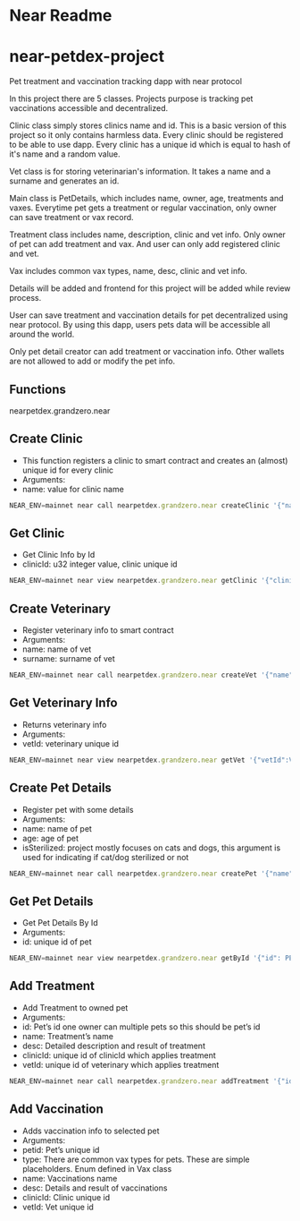 # Near Readme

# near-petdex-project

Pet treatment and vaccination tracking dapp with near protocol

In this project there are 5 classes. Projects purpose is tracking pet vaccinations accessible and decentralized.

Clinic class simply stores clinics name and id. This is a basic version of this project so it only contains harmless data. Every clinic should be registered to be able to use dapp. Every clinic has a unique id which is equal to hash of it's name and a random value.

Vet class is for storing veterinarian's information. It takes a name and a surname and generates an id.

Main class is PetDetails, which includes name, owner, age, treatments and vaxes. Everytime pet gets a treatment or regular vaccination, only owner can save treatment or vax record.

Treatment class includes name, description, clinic and vet info. Only owner of pet can add treatment and vax. And user can only add registered clinic and vet.

Vax includes common vax types, name, desc, clinic and vet info.

Details will be added and frontend for this project will be added while review process.

User can save treatment and vaccination details for pet decentralized using near protocol. By using this dapp, users pets data will be accessible all around the world.

Only pet detail creator can add treatment or vaccination info. Other wallets are not allowed to add or modify the pet info.

## Functions

nearpetdex.grandzero.near

## Create Clinic

- This function registers a clinic to smart contract and creates an (almost) unique id for every clinic
- Arguments:
- name: <string> value for clinic name

```jsx
NEAR_ENV=mainnet near call nearpetdex.grandzero.near createClinic '{"name":"Near Pet Clinic"}' --accountId grandzero.near
```

## Get Clinic

- Get Clinic Info by Id
- clinicId: u32 integer value, clinic unique id

```jsx
NEAR_ENV=mainnet near view nearpetdex.grandzero.near getClinic '{"clinicID":CLINIC_ID}'
```

## Create Veterinary

- Register veterinary info to smart contract
- Arguments:
- name: <string> name of vet
- surname: <string> surname of vet

```jsx
NEAR_ENV=mainnet near call nearpetdex.grandzero.near createVet '{"name":"Bayram", "surname":"Utku"}' --accountId grandzero.near
```

## Get Veterinary Info

- Returns veterinary info
- Arguments:
- vetId: <u32> veterinary unique id

```jsx
NEAR_ENV=mainnet near view nearpetdex.grandzero.near getVet '{"vetId":VET_ID}'
```

## Create Pet Details

- Register pet with some details
- Arguments:
- name: <string> name of pet
- age: <u32> age of pet
- isSterilized: <boolean> project mostly focuses on cats and dogs, this argument is used for indicating if cat/dog sterilized or not

```jsx
NEAR_ENV=mainnet near call nearpetdex.grandzero.near createPet '{"name":"Fody", "age":1, "isSterilized":true}' --accountId grandzero.near
```

## Get Pet Details

- Get Pet Details By Id
- Arguments:
- id: <u32> unique id of pet

```jsx
NEAR_ENV=mainnet near view nearpetdex.grandzero.near getById '{"id": PET_ID}'
```

## Add Treatment

- Add Treatment to owned pet
- Arguments:
- id: <u32> Pet’s id one owner can multiple pets so this should be pet’s id
- name: <string> Treatment’s name
- desc: <string> Detailed description and result of treatment
- clinicId: <u32> unique id of clinicId which applies treatment
- vetId: <u32> unique id of veterinary which applies treatment

```jsx
NEAR_ENV=mainnet near call nearpetdex.grandzero.near addTreatment '{"id":PET_ID, "name":"Regular Check", "desc":"Fody is healthy", "clinicId":CLINIC_ID, "vetId": VET_ID}' --accountId grandzero.near
```

## Add Vaccination

- Adds vaccination info to selected pet
- Arguments:
- petid: <u32> Pet’s unique id
- type: <VaxType> There are common vax types for pets. These are simple placeholders. Enum defined in Vax class
- name: <string> Vaccinations name
- desc: <string> Details and result of vaccinations
- clinicId: <u32> Clinic unique id
- vetId: <u32> Vet unique id
